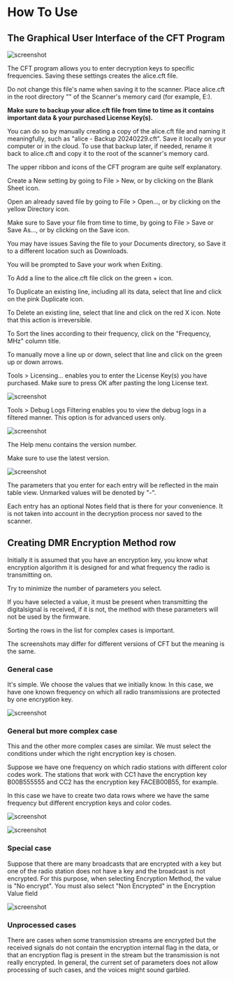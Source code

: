 # How To Use

## The Graphical User Interface of the CFT Program

![screenshot](img/man7.png)

The CFT program allows you to enter decryption keys to specific frequencies. Saving these settings creates the alice.cft file.

Do not change this file's name when saving it to the scanner. Place alice.cft in the root directory "\" of the Scanner's memory card (for example, E:\).

**Make sure to backup your alice.cft file from time to time as it contains important data & your purchased License Key(s).**

You can do so by manually creating a copy of the alice.cft file and naming it meaningfully, such as "alice - Backup 20240229.cft". Save it locally on your computer or in the cloud.
To use that backup later, if needed, rename it back to alice.cft and copy it to the root of the scanner's memory card.

The upper ribbon and icons of the CFT program are quite self explanatory.

Create a New setting by going to File > New, or by clicking on the Blank Sheet icon.

Open an already saved file by going to File > Open..., or by clicking on the yellow Directory icon.

Make sure to Save your file from time to time, by going to File > Save or Save As..., or by clicking on the Save icon.

You may have issues Saving the file to your Documents directory, so Save it to a different location such as Downloads.

You will be prompted to Save your work when Exiting.

To Add a line to the alice.cft file click on the green + icon.

To Duplicate an existing line, including all its data, select that line and click on the pink Duplicate icon.

To Delete an existing line, select that line and click on the red X icon. Note that this action is irreversible.

To Sort the lines according to their frequency, click on the "Frequency, MHz" column title.

To manually move a line up or down, select that line and click on the green up or down arrows.

Tools > Licensing... enables you to enter the License Key(s) you have purchased. Make sure to press OK after pasting the long License text.

![screenshot](img/man4.png)

Tools > Debug Logs Filtering enables you to view the debug logs in a filtered manner. This option is for advanced users only.

![screenshot](img/man5.png)

The Help menu contains the version number.

Make sure to use the latest version.

![screenshot](img/man6.png)

The parameters that you enter for each entry will be reflected in the main table view. Unmarked values will be denoted by "-".

Each entry has an optional Notes field that is there for your convenience. It is not taken into account in the decryption process nor saved to the scanner.


## Creating DMR Encryption Method row

Initially it is assumed that you have an encryption key, you know what encryption algorithm it is designed for and what frequency the radio is transmitting on.

Try to minimize the number of parameters you select.

If you have selected a value, it must be present when transmitting the digitalsignal is received, if it is not, the method with these parameters will not be used by the firmware.

Sorting the rows in the list for complex cases is important.

The screenshots may differ for different versions of CFT but the meaning is the same.

### General case

It's simple. We choose the values that we initially know. In this case, we have one known frequency on which all radio transmissions are protected by one encryption key.

![screenshot](img/man0.png)

### General but more complex case

This and the other more complex cases are similar. We must select the conditions under which the right encryption key is chosen.

Suppose we have one frequency on which radio stations with different color codes work. The stations that work with CC1 have the encryption key B00B555555 and CC2 has the encryption key FACEB00B55, for example. 

In this case we have to create two data rows where we have the same frequency but different encryption keys and color codes.

![screenshot](img/man1.png)

![screenshot](img/man2.png)

### Special case

Suppose that there are many broadcasts that are encrypted with a key but one of the radio station does not have a key and the broadcast is not encrypted. For this purpose, when selecting Encryption Method, the value is "No encrypt".  You must also select "Non Encrypted" in the Encryption Value field

![screenshot](img/man3.png)

### Unprocessed cases

There are cases when some transmission streams are encrypted but the received signals do not contain the encryption internal flag in the data, or that an encryption flag is present in the stream but the transmission is not really encrypted. In general, the current set of parameters does not allow processing of such cases, and the voices might sound garbled.


